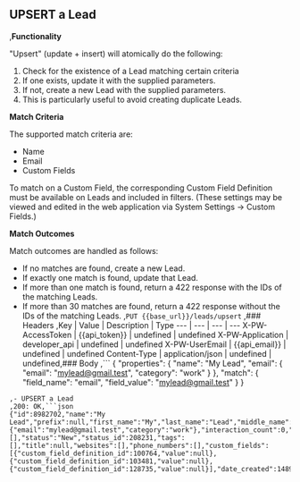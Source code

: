 ## UPSERT a Lead
,**Functionality**

"Upsert" (update + insert) will atomically do the following:
1. Check for the existence of a Lead matching certain criteria
1. If one exists, update it with the supplied parameters.
1. If not, create a new Lead with the supplied parameters.
1. This is particularly useful to avoid creating duplicate Leads.

**Match Criteria**

The supported match criteria are:
* Name
* Email
* Custom Fields

To match on a Custom Field, the corresponding Custom Field Definition must be available on Leads and included in filters. (These settings may be viewed and edited in the web application via System Settings -> Custom Fields.)

**Match Outcomes**

Match outcomes are handled as follows:

* If no matches are found, create a new Lead.
* If exactly one match is found, update that Lead.
* If more than one match is found, return a 422 response with the IDs of the matching Leads.
* If more than 30 matches are found, return a 422 response without the IDs of the matching Leads.
,```PUT {{base_url}}/leads/upsert```
,### Headers
,Key | Value | Description | Type
--- | --- | --- | ---
X-PW-AccessToken | {{api_token}} | undefined | undefined
X-PW-Application | developer_api | undefined | undefined
X-PW-UserEmail | {{api_email}} | undefined | undefined
Content-Type | application/json | undefined | undefined,### Body
,```
{ 
  "properties": { 
    "name": "My Lead", 
    "email": { 
      "email": "mylead@gmail.test", 
      "category": "work" 
    } 
  }, 
  "match": { 
    "field_name": "email", 
    "field_value": "mylead@gmail.test" 
  } 
}
```,### Example Responses
,- UPSERT a Lead
,200: OK,```json
{"id":8982702,"name":"My Lead","prefix":null,"first_name":"My","last_name":"Lead","middle_name":null,"suffix":null,"address":null,"assignee_id":null,"company_name":null,"customer_source_id":null,"details":null,"email":{"email":"mylead@gmail.test","category":"work"},"interaction_count":0,"monetary_unit":null,"monetary_value":null,"socials":[],"status":"New","status_id":208231,"tags":[],"title":null,"websites":[],"phone_numbers":[],"custom_fields":[{"custom_field_definition_id":100764,"value":null},{"custom_field_definition_id":103481,"value":null},{"custom_field_definition_id":128735,"value":null}],"date_created":1489531171,"date_modified":1512006056,"date_last_contacted":null}
```